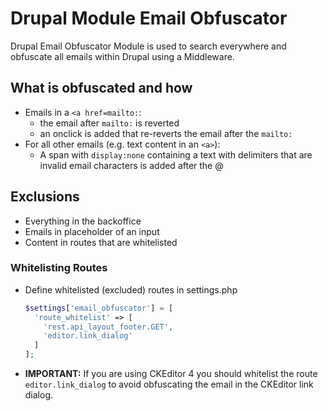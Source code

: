 # Drupal Module Email Obfuscator

Drupal Email Obfuscator Module is used to search everywhere and obfuscate all emails within Drupal using a Middleware.

## What is obfuscated and how

- Emails in a `<a href=mailto:`:
    - the email after `mailto:` is reverted
    - an onclick is added that re-reverts the email after the `mailto:`
- For all other emails (e.g. text content in an `<a>`):
    - A span with `display:none` containing a text with delimiters that are invalid email characters is added after
      the @

## Exclusions

- Everything in the backoffice
- Emails in placeholder of an input
- Content in routes that are whitelisted

### Whitelisting Routes

- Define whitelisted (excluded) routes in settings.php
   ```php
   $settings['email_obfuscator'] = [
     'route_whitelist' => [
       'rest.api_layout_footer.GET',
       'editor.link_dialog'
     ]
   ];
   ```
- **IMPORTANT:** If you are using CKEditor 4 you should whitelist the route `editor.link_dialog` to avoid
  obfuscating the email in the CKEditor link dialog.

